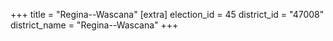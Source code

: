 +++
title = "Regina--Wascana"
[extra]
election_id = 45
district_id = "47008"
district_name = "Regina--Wascana"
+++
